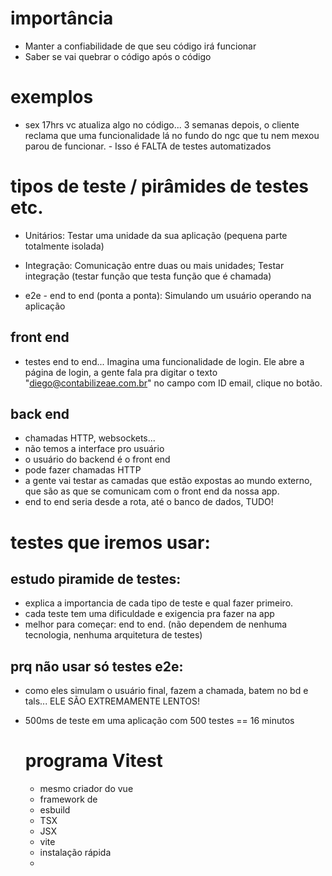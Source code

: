 # importância

- Manter a confiabilidade de que seu código irá funcionar
- Saber se vai quebrar o código após o código


# exemplos
- sex 17hrs vc atualiza algo no código... 3 semanas depois, o cliente reclama que uma funcionalidade lá no fundo do ngc que tu nem mexou parou de funcionar. - Isso é FALTA de testes automatizados

# tipos de teste / pirâmides de testes etc.

- Unitários: Testar uma unidade da sua aplicação (pequena parte totalmente isolada)
 
- Integração: Comunicação entre duas ou mais unidades; Testar integração (testar função que testa função que é chamada)

- e2e - end to end (ponta a ponta): Simulando um usuário operando na aplicação

## front end
- testes end to end... Imagina uma funcionalidade de login. Ele abre a página de login, a gente fala pra digitar o texto "diego@contabilizeae.com.br" no campo com ID email, clique no botão.
## back end
- chamadas HTTP, websockets...
- não temos a interface pro usuário
- o usuário do backend é o front end
- pode fazer chamadas HTTP
- a gente vai testar as camadas que estão expostas ao mundo externo, que são as que se comunicam com o front end da nossa app.
-  end to end seria desde a rota, até o banco de dados, TUDO!

# testes que iremos usar:

## estudo piramide de testes:
- explica a importancia de cada tipo de teste e qual fazer primeiro.
- cada teste tem uma dificuldade e exigencia pra fazer na app
- melhor para começar: end to end. (não dependem de nenhuma tecnologia, nenhuma arquitetura de testes)

## prq não usar só testes e2e:
- como eles simulam o usuário final, fazem a chamada, batem no bd e tals... ELE SÃO EXTREMAMENTE LENTOS!
- 500ms de teste em uma aplicação com 500 testes == 16 minutos
  

	# programa Vitest

	- mesmo criador do vue
	- framework de 
	- esbuild
	- TSX
	- JSX
	- vite
	- instalação rápida
	-   